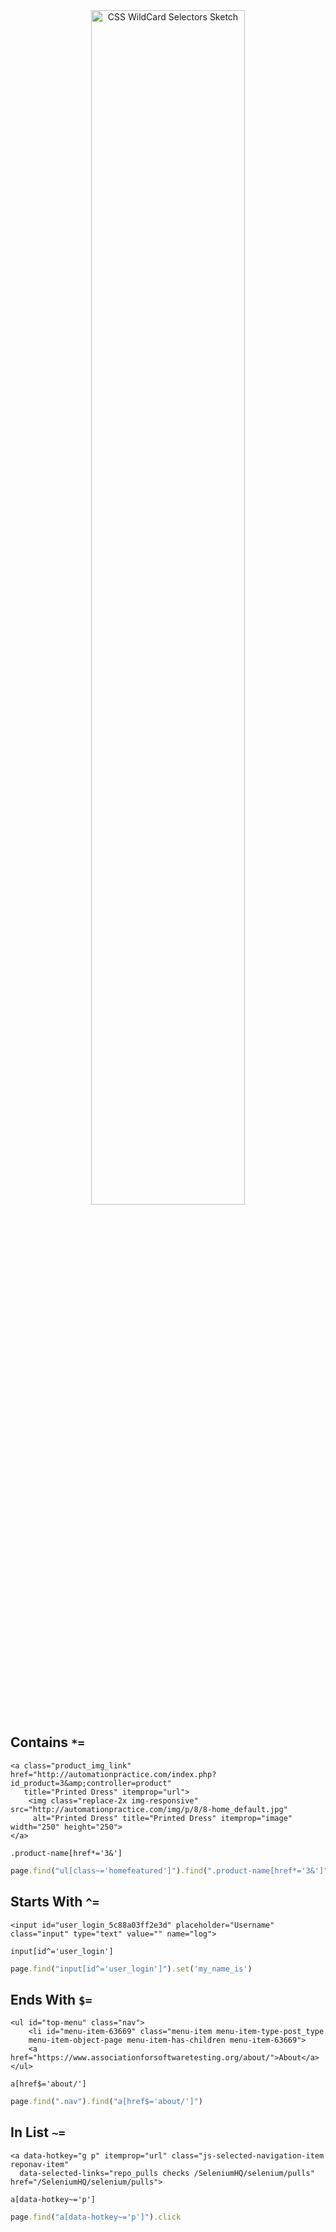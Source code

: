 <center><img src="http://www.brendanconnolly.net/wp-content/uploads/2019/03/css-wildcards-sketch.png" alt="CSS WildCard Selectors Sketch" width="70%"/></center>

## Contains `*=`

```
<a class="product_img_link" href="http://automationpractice.com/index.php?id_product=3&amp;controller=product" 
   title="Printed Dress" itemprop="url">
    <img class="replace-2x img-responsive" src="http://automationpractice.com/img/p/8/8-home_default.jpg" 
     alt="Printed Dress" title="Printed Dress" itemprop="image" width="250" height="250">
</a>
```
```
.product-name[href*='3&']
```
```ruby
page.find("ul[class~='homefeatured']").find(".product-name[href*='3&']")
```
## Starts With `^=`

```
<input id="user_login_5c88a03ff2e3d" placeholder="Username" class="input" type="text" value="" name="log">
```
```
input[id^='user_login']
```
``` ruby
page.find("input[id^='user_login']").set('my_name_is')
```


## Ends With `$=`

```
<ul id="top-menu" class="nav">
    <li id="menu-item-63669" class="menu-item menu-item-type-post_type 
    menu-item-object-page menu-item-has-children menu-item-63669">
    <a href="https://www.associationforsoftwaretesting.org/about/">About</a>
</ul>

```


```
a[href$='about/']
```
```ruby
page.find(".nav").find("a[href$='about/']")

```

## In List `~=`

```
<a data-hotkey="g p" itemprop="url" class="js-selected-navigation-item reponav-item" 
  data-selected-links="repo_pulls checks /SeleniumHQ/selenium/pulls" href="/SeleniumHQ/selenium/pulls">
```
```
a[data-hotkey~='p']
```
```ruby
page.find("a[data-hotkey~='p']").click

```



